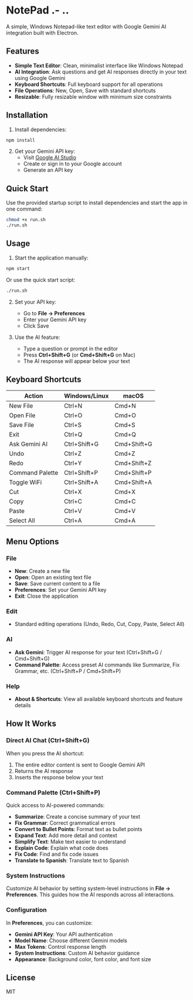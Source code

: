 # NotePad .- ..

A simple, Windows Notepad-like text editor with Google Gemini AI integration built with Electron.

## Features

- **Simple Text Editor**: Clean, minimalist interface like Windows Notepad
- **AI Integration**: Ask questions and get AI responses directly in your text using Google Gemini
- **Keyboard Shortcuts**: Full keyboard support for all operations
- **File Operations**: New, Open, Save with standard shortcuts
- **Resizable**: Fully resizable window with minimum size constraints

## Installation

1. Install dependencies:

```bash
npm install
```

2. Get your Gemini API key:
   - Visit [Google AI Studio](https://makersuite.google.com/app/apikey)
   - Create or sign in to your Google account
   - Generate an API key

## Quick Start

Use the provided startup script to install dependencies and start the app in one command:

```bash
chmod +x run.sh
./run.sh
```

## Usage

1. Start the application manually:

```bash
npm start
```

   Or use the quick start script:
   ```bash
   ./run.sh
   ```

2. Set your API key:

   - Go to **File → Preferences**
   - Enter your Gemini API key
   - Click Save

3. Use the AI feature:
   - Type a question or prompt in the editor
   - Press **Ctrl+Shift+G** (or **Cmd+Shift+G** on Mac)
   - The AI response will appear below your text

## Keyboard Shortcuts

| Action           | Windows/Linux | macOS       |
| ---------------- | ------------- | ----------- |
| New File         | Ctrl+N        | Cmd+N       |
| Open File        | Ctrl+O        | Cmd+O       |
| Save File        | Ctrl+S        | Cmd+S       |
| Exit             | Ctrl+Q        | Cmd+Q       |
| Ask Gemini AI    | Ctrl+Shift+G  | Cmd+Shift+G |
| Undo             | Ctrl+Z        | Cmd+Z       |
| Redo             | Ctrl+Y        | Cmd+Shift+Z |
| Command Palette  | Ctrl+Shift+P  | Cmd+Shift+P |
| Toggle WiFi      | Ctrl+Shift+A  | Cmd+Shift+A |
| Cut              | Ctrl+X        | Cmd+X       |
| Copy             | Ctrl+C        | Cmd+C       |
| Paste            | Ctrl+V        | Cmd+V       |
| Select All       | Ctrl+A        | Cmd+A       |

## Menu Options

### File

- **New**: Create a new file
- **Open**: Open an existing text file
- **Save**: Save current content to a file
- **Preferences**: Set your Gemini API key
- **Exit**: Close the application

### Edit

- Standard editing operations (Undo, Redo, Cut, Copy, Paste, Select All)

### AI

- **Ask Gemini**: Trigger AI response for your text (Ctrl+Shift+G / Cmd+Shift+G)
- **Command Palette**: Access preset AI commands like Summarize, Fix Grammar, etc. (Ctrl+Shift+P / Cmd+Shift+P)

### Help

- **About & Shortcuts**: View all available keyboard shortcuts and feature details

## How It Works

### Direct AI Chat (Ctrl+Shift+G)

When you press the AI shortcut:

1. The entire editor content is sent to Google Gemini API
2. Returns the AI response
3. Inserts the response below your text

### Command Palette (Ctrl+Shift+P)

Quick access to AI-powered commands:

- **Summarize**: Create a concise summary of your text
- **Fix Grammar**: Correct grammatical errors
- **Convert to Bullet Points**: Format text as bullet points
- **Expand Text**: Add more detail and context
- **Simplify Text**: Make text easier to understand
- **Explain Code**: Explain what code does
- **Fix Code**: Find and fix code issues
- **Translate to Spanish**: Translate text to Spanish

### System Instructions

Customize AI behavior by setting system-level instructions in **File → Preferences**. This guides how the AI responds across all interactions.

### Configuration

In **Preferences**, you can customize:

- **Gemini API Key**: Your API authentication
- **Model Name**: Choose different Gemini models
- **Max Tokens**: Control response length
- **System Instructions**: Custom AI behavior guidance
- **Appearance**: Background color, font color, and font size

## License

MIT
